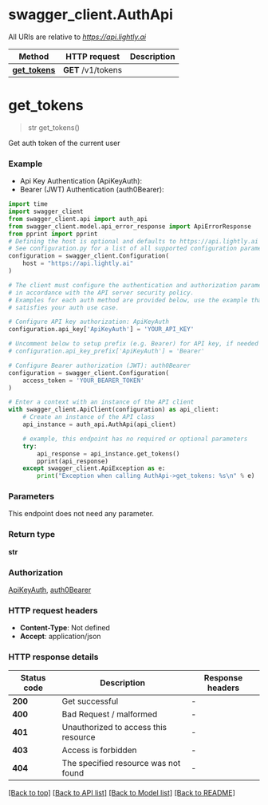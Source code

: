 # swagger_client.AuthApi

All URIs are relative to *https://api.lightly.ai*

Method | HTTP request | Description
------------- | ------------- | -------------
[**get_tokens**](AuthApi.md#get_tokens) | **GET** /v1/tokens | 


# **get_tokens**
> str get_tokens()



Get auth token of the current user

### Example

* Api Key Authentication (ApiKeyAuth):
* Bearer (JWT) Authentication (auth0Bearer):

```python
import time
import swagger_client
from swagger_client.api import auth_api
from swagger_client.model.api_error_response import ApiErrorResponse
from pprint import pprint
# Defining the host is optional and defaults to https://api.lightly.ai
# See configuration.py for a list of all supported configuration parameters.
configuration = swagger_client.Configuration(
    host = "https://api.lightly.ai"
)

# The client must configure the authentication and authorization parameters
# in accordance with the API server security policy.
# Examples for each auth method are provided below, use the example that
# satisfies your auth use case.

# Configure API key authorization: ApiKeyAuth
configuration.api_key['ApiKeyAuth'] = 'YOUR_API_KEY'

# Uncomment below to setup prefix (e.g. Bearer) for API key, if needed
# configuration.api_key_prefix['ApiKeyAuth'] = 'Bearer'

# Configure Bearer authorization (JWT): auth0Bearer
configuration = swagger_client.Configuration(
    access_token = 'YOUR_BEARER_TOKEN'
)

# Enter a context with an instance of the API client
with swagger_client.ApiClient(configuration) as api_client:
    # Create an instance of the API class
    api_instance = auth_api.AuthApi(api_client)

    # example, this endpoint has no required or optional parameters
    try:
        api_response = api_instance.get_tokens()
        pprint(api_response)
    except swagger_client.ApiException as e:
        print("Exception when calling AuthApi->get_tokens: %s\n" % e)
```


### Parameters
This endpoint does not need any parameter.

### Return type

**str**

### Authorization

[ApiKeyAuth](../README.md#ApiKeyAuth), [auth0Bearer](../README.md#auth0Bearer)

### HTTP request headers

 - **Content-Type**: Not defined
 - **Accept**: application/json


### HTTP response details

| Status code | Description | Response headers |
|-------------|-------------|------------------|
**200** | Get successful |  -  |
**400** | Bad Request / malformed |  -  |
**401** | Unauthorized to access this resource |  -  |
**403** | Access is forbidden |  -  |
**404** | The specified resource was not found |  -  |

[[Back to top]](#) [[Back to API list]](../README.md#documentation-for-api-endpoints) [[Back to Model list]](../README.md#documentation-for-models) [[Back to README]](../README.md)

